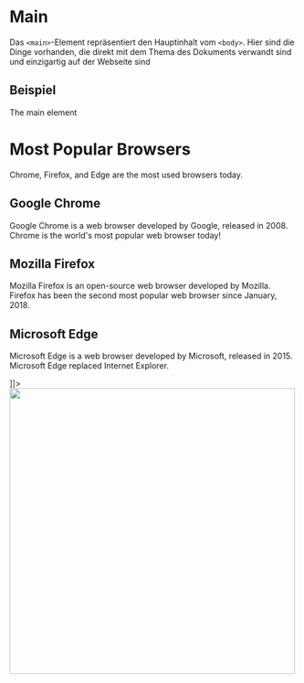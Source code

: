 # Main

Das `<main>`-Element repräsentiert den Hauptinhalt vom `<body>`. Hier sind die Dinge vorhanden, die direkt mit dem Thema des Dokuments
verwandt sind und einzigartig auf der Webseite sind

## Beispiel

<tabs>
    <tab title="HTML">
        <code-block lang="html">
            <![CDATA[
                <h1>The main element</h1>
                <main>
                    <h1>Most Popular Browsers</h1>
                    <p>Chrome, Firefox, and Edge are the most used browsers today.</p>
                    <article>
                        <h2>Google Chrome</h2>
                        <p>Google Chrome is a web browser developed by Google, released in 2008. Chrome is the world's most popular web browser today!</p>
                    </article>
                    <article>
                        <h2>Mozilla Firefox</h2>
                        <p>Mozilla Firefox is an open-source web browser developed by Mozilla. Firefox has been the second most popular web browser since January, 2018.</p>
                    </article>
                    <article>
                        <h2>Microsoft Edge</h2>
                        <p>Microsoft Edge is a web browser developed by Microsoft, released in 2015. Microsoft Edge replaced Internet Explorer.</p>
                    </article>
                </main>
]]>
</code-block>
    </tab>
    <tab title="Resultat">
        <img src="main_2.png" width="500" thumbnail="true" />
    </tab>

</tabs>